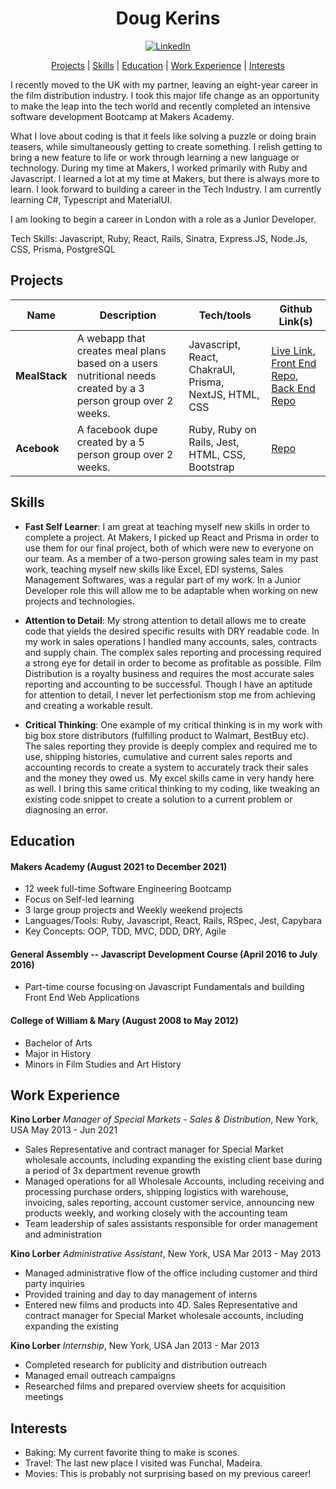 <div align="center">
 
<h1>Doug Kerins</h1>
 
[![LinkedIn](https://img.shields.io/badge/LinkedIn-0077B5?style=for-the-badge&logo=linkedin&logoColor=white)](https://www.linkedin.com/in/douglaskerins/)
 
[Projects](#projects) | [Skills](#skills) | [Education](#education) | [Work Experience](#work) | [Interests](#interests)
 
</div>

I recently moved to the UK with my partner, leaving an eight-year career in the film distribution industry. I took this major life change as an opportunity to make the leap into the tech world and recently completed an intensive software development Bootcamp at Makers Academy.
 
What I love about coding is that it feels like solving a puzzle or doing brain teasers, while simultaneously getting to create something. I relish getting to bring a new feature to life or work through learning a new language or technology. During my time at Makers, I worked primarily with Ruby and Javascript. I learned a lot at my time at Makers, but there is always more to learn. I look forward to building a career in the Tech Industry. I am currently learning C#, Typescript and MaterialUI. 
 
I am looking to begin a career in London with a role as a Junior Developer. 

Tech Skills: Javascript, Ruby, React, Rails, Sinatra, Express.JS, Node.Js, CSS, Prisma, PostgreSQL
 

## <a name="projects">Projects</a>

| Name                         | Description       | Tech/tools        | Github Link(s) |
| ---------------------------- | ----------------- | ----------------- | --------------|
| **MealStack**| A webapp that creates meal plans based on a users nutritional needs created by a 3 person group over 2 weeks. | Javascript, React, ChakraUI, Prisma, NextJS, HTML, CSS | [Live Link](https://mealstack.netlify.app/), [Front End Repo](https://github.com/dpkerins/mealstack-frontend), [Back End Repo](https://github.com/dpkerins/mealstack-backend) |
| **Acebook** | A facebook dupe created by a 5 person group over 2 weeks. | Ruby, Ruby on Rails, Jest, HTML, CSS, Bootstrap| [Repo](https://github.com/dpkerins/acebook-rails-meta)|

## <a name="skills">Skills</a>

- <strong>Fast Self Learner</strong>: I am great at teaching myself new skills in order to complete a project. At Makers, I picked up React and Prisma in order to use them for our final project, both of which were new to everyone on our team. As a member of a two-person growing sales team in my past work, teaching myself new skills like Excel, EDI systems, Sales Management Softwares, was a regular part of my work. In a Junior Developer role this will allow me to be adaptable when working on new projects and technologies.

- <strong>Attention to Detail</strong>: My strong attention to detail allows me to create code that yields the desired specific results with DRY readable code. In my work in sales operations I handled many accounts, sales, contracts and supply chain. The complex sales reporting and processing required a strong eye for detail in order to become as profitable as possible. Film Distribution is a royalty business and requires the most accurate sales reporting and accounting to be successful. Though I have an aptitude for attention to detail, I never let perfectionism stop me from achieving and creating a workable result.

- <strong>Critical Thinking</strong>: One example of my critical thinking is in my work with big box store distributors (fulfilling product to Walmart, BestBuy etc). The sales reporting they provide is deeply complex and required me to use, shipping histories, cumulative and current sales reports and accounting records to create a system to accurately track their sales and the money they owed us. My excel skills came in very handy here as well. I bring this same critical thinking to my coding, like tweaking an existing code snippet to create a solution to a current problem or diagnosing an error. 


## <a name="education">Education</a>

#### Makers Academy (August 2021 to December 2021)
- 12 week full-time Software Engineering Bootcamp
- Focus on Self-led learning
- 3 large group projects and Weekly weekend projects
- Languages/Tools: Ruby, Javascript, React, Rails, RSpec, Jest, Capybara
- Key Concepts: OOP, TDD, MVC, DDD, DRY, Agile

#### General Assembly -- Javascript Development Course (April 2016 to July 2016)
- Part-time course focusing on Javascript Fundamentals and building Front End Web Applications

#### College of William & Mary (August 2008 to May 2012)
- Bachelor of Arts
- Major in History
- Minors in Film Studies and Art History


## <a name="work">Work Experience</a>


**Kino Lorber** _Manager of Special Markets - Sales & Distribution_, New York, USA May 2013 - Jun 2021
- Sales Representative and contract manager for Special Market wholesale accounts, including expanding the existing client base during a period of 3x department revenue growth
- Managed operations for all Wholesale Accounts, including receiving and processing purchase orders, shipping logistics with warehouse, invoicing, sales reporting, account customer service, announcing new products weekly, and working closely with the accounting team
- Team leadership of sales assistants responsible for order management and administration

**Kino Lorber** _Administrative Assistant_, New York, USA Mar 2013 - May 2013
- Managed administrative flow of the office including customer and third party inquiries
- Provided training and day to day management of interns
- Entered new films and products into 4D. Sales Representative and contract manager for Special Market wholesale accounts, including expanding the existing

**Kino Lorber** _Internship_, New York, USA Jan 2013 - Mar 2013
- Completed research for publicity and distribution outreach
- Managed email outreach campaigns
- Researched films and prepared overview sheets for acquisition meetings


## <a name="interests">Interests</a>
- Baking: My current favorite thing to make is scones. 
- Travel: The last new place I visited was Funchal, Madeira.
- Movies: This is probably not surprising based on my previous career!



